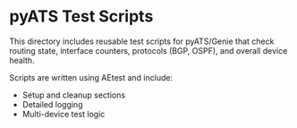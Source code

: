 # pyATS Test Scripts

This directory includes reusable test scripts for pyATS/Genie that check routing state, interface counters, protocols (BGP, OSPF), and overall device health.

Scripts are written using AEtest and include:
- Setup and cleanup sections
- Detailed logging
- Multi-device test logic
